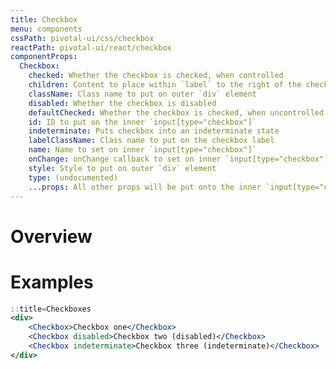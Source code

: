 ```yaml
---
title: Checkbox
menu: components
cssPath: pivotal-ui/css/checkbox
reactPath: pivotal-ui/react/checkbox
componentProps:
  Checkbox:
    checked: Whether the checkbox is checked, when controlled
    children: Content to place within `label` to the right of the checkbox
    className: Class name to put on outer `div` element
    disabled: Whether the checkbox is disabled
    defaultChecked: Whether the checkbox is checked, when uncontrolled
    id: ID to put on the inner `input[type="checkbox"]`
    indeterminate: Puts checkbox into an indeterminate state
    labelClassName: Class name to put on the checkbox label
    name: Name to set on inner `input[type="checkbox"]`
    onChange: onChange callback to set on inner `input[type="checkbox"]`
    style: Style to put on outer `div` element
    type: (undocumented)
    ...props: All other props will be put onto the inner `input[type="checkbox"]`.
---
```


# Overview

# Examples

```jsx
::title=Checkboxes
<div>
    <Checkbox>Checkbox one</Checkbox>
    <Checkbox disabled>Checkbox two (disabled)</Checkbox>
    <Checkbox indeterminate>Checkbox three (indeterminate)</Checkbox>
</div>
```